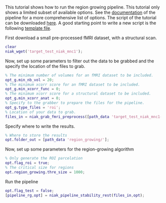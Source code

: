This tutorial shows how to run the region growing pipeline. This tutorial only shows a limited subset of available options. See the [documentation](http://niak.simexp-lab.org/pipe_region_growing.html) of the pipeline for a more comprehensive list of options. The script of the tutorial can be downloaded [here](https://raw.githubusercontent.com/SIMEXP/niak_tutorials/master/region_growing/niak_tutorial_region_growing.m). A good starting point to write a new script is the following [template file](https://github.com/SIMEXP/niak/blob/master/template/niak_template_stability_rest.m).

First download a small pre-processed fMRI dataset, with a structural scan. 

```matlab
clear
niak_wget('target_test_niak_mnc1');
```

Now, set up some parameters to filter out the data to be grabbed and the specify the location of the files to grab.

```matlab
% The minimum number of volumes for an fMRI dataset to be included.
opt_g.min_nb_vol = 20;  
% The minimum xcorr score for an fMRI dataset to be included.
opt_g.min_xcorr_func = 0; 
% The minimum xcorr score for a structural dataset to be included.
opt_g.min_xcorr_anat = 0; 
% Specify to the grabber to prepare the files for the pipeline.
opt_g.type_files = 'roi'; 
% Location of your data to grab.
files_in = niak_grab_fmri_preprocess([path_data 'target_test_niak_mnc1-' gb_niak_target_test '/demoniak_preproc/'],opt_g); 
```

Specify where to write the results.
```matlab
% Where to store the results
opt.folder_out = [path_data 'region_growing/']; 
```

Now, set up some parameters for the region-growing algorithm
```matlab
% Only generate the ROI parcelation
opt.flag_roi = true; 
% The critical size for regions  
opt.region_growing.thre_size = 1000; 
```

Run the pipeline
```matlab
opt.flag_test = false;
[pipeline_rg,opt] = niak_pipeline_stability_rest(files_in,opt);
```
